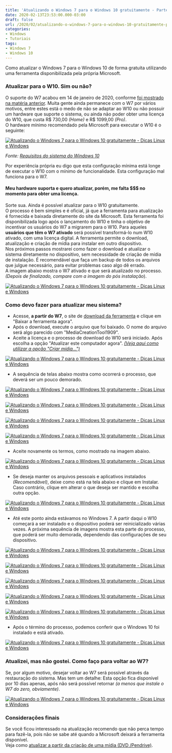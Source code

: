 ```yaml
---
title: 'Atualizando o Windows 7 para o Windows 10 gratuitamente - Parte 1'
date: 2020-02-13T23:53:00.000-03:00
draft: false
url: /2020/02/atualizando-o-windows-7-para-o-windows-10-gratuitamente-pt-1.html
categories:
- Windows
- Tutoriais
tags: 
- Windows 7
- Windows 10
---
```


Como atualizar o Windows 7 para o Windows 10 de forma gratuita utilizando uma ferramenta disponibilizada pela própria Microsoft.

  
  
  
  

### Atualizar para o W10. Sim ou não?

  
O suporte do W7 acabou em 14 de janeiro de 2020, conforme [foi mostrado na matéria anterior](https://info.wsouza.com.br/2020/01/suporte-do-windows-7-acaba-em-14012020.html). Muita gente ainda permanece com o W7 por vários motivos, entre estes está o medo de não se adaptar ao W10 ou não possuir um hardware que suporte o sistema, ou ainda não poder obter uma licença do W10, que custa R$ 730,00 _(Home)_ e R$ 1099,00 _(Pro)_.  
O hardware mínimo recomendado pela Microsoft para executar o W10 é o seguinte:  

[![Atualizando o Windows 7 para o Windows 10 gratuitamente - Dicas Linux e Windows](https://4.bp.blogspot.com/-I-AFSWoIl3E/XkYRbEWHF9I/AAAAAAAAN7A/8YbyMN1ajmUIyMo6eJu7Wrg0JsntGsh1QCNcBGAsYHQ/s1600/26.png "Atualizando o Windows 7 para o Windows 10 gratuitamente - Dicas Linux e Windows")](https://4.bp.blogspot.com/-I-AFSWoIl3E/XkYRbEWHF9I/AAAAAAAAN7A/8YbyMN1ajmUIyMo6eJu7Wrg0JsntGsh1QCNcBGAsYHQ/s1600/26.png)

_Fonte: [Requisitos do sistema do Windows 10](https://www.microsoft.com/pt-br/windows/windows-10-specifications#primaryR2)_  
  
Por experiência própria eu digo que esta configuração mínima está longe de executar o W10 com o mínimo de funcionalidade. Esta configuração mal funciona para o W7.  
  

#### Meu hardware suporta e quero atualizar, porém, me falta $$$ no momento para obter uma licença.

  
Sorte sua. Ainda é possível atualizar para o W10 gratuitamente.  
O processo é bem simples e é oficial, já que a ferramenta para atualização é fornecida e baixada diretamente do site da Microsoft. Esta ferramenta foi disponibilizada logo após o lançamento do W10 e tinha o objetivo de incentivar os usuários do W7 a migrarem para o W10. Para aqueles **usuários que têm o W7 ativado** será possível transformá-lo num W10 ativado, com uma licença digital. A ferramenta permite o download, atualização e criação de mídia para instalar em outro dispositivo.  
Nos próximos passos mostrarei como fazer o download e atualizar o sistema diretamente no dispositivo, sem necessidade de criação de mídia de instalação. É recomendável que faça um backup de todos os arquivos que julgue necessário, para evitar problemas caso algo dê errado.  
A imagem abaixo mostra o W7 ativado e que será atualizado no processo. _(Depois de finalizado, compare com a imagem do pós instalação_).  
  

[![Atualizando o Windows 7 para o Windows 10 gratuitamente - Dicas Linux e Windows](https://4.bp.blogspot.com/-XxFuzTDGf3Y/XkYWqetJXtI/AAAAAAAAN7Y/IZxfcyXkhmYwl3Gp9yolEjaCmh17uFTlwCNcBGAsYHQ/s640/00.png "Atualizando o Windows 7 para o Windows 10 gratuitamente - Dicas Linux e Windows")](https://4.bp.blogspot.com/-XxFuzTDGf3Y/XkYWqetJXtI/AAAAAAAAN7Y/IZxfcyXkhmYwl3Gp9yolEjaCmh17uFTlwCNcBGAsYHQ/s1600/00.png)

  

### Como devo fazer para atualizar meu sistema?

*   Acesse, **a partir do W7**, o site de [download da ferramenta](https://www.microsoft.com/pt-br/software-download/windows10?ranMID=43674&ranEAID=je6NUbpObpQ&ranSiteID=je6NUbpObpQ-dNM0_6BCl7IsYgp_bouV1w&epi=je6NUbpObpQ-dNM0_6BCl7IsYgp_bouV1w&irgwc=1&OCID=AID2000142_aff_7795_1243925&tduid=(ir__ukrhtqmlh9kft2gykk0sohzjx22xlugj0ywpggd100)(7795)(1243925)(je6NUbpObpQ-dNM0_6BCl7IsYgp_bouV1w)()&irclickid=_ukrhtqmlh9kft2gykk0sohzjx22xlugj0ywpggd100) e clique em "Baixar a ferramenta agora".
*   Após o download, execute o arquivo que foi baixado. O nome do arquivo será algo parecido com "MediaCreationTool1909".
*   Aceite a licença e o processo de download do W10 será iniciado. Após escolha a opção "Atualizar este computador agora". _[(Veja aqui como utilizar a opção "Criar mídia...")](https://info.wsouza.com.br/2020/02/atualizando-o-windows-7-para-o-windows-10-gratuitamente-pt-2.html)_

[![Atualizando o Windows 7 para o Windows 10 gratuitamente - Dicas Linux e Windows](https://1.bp.blogspot.com/-8lYTnFXuXSM/XkYCocjjZgI/AAAAAAAAN5A/WMu_RlFka9Yynit3DEyLD2rwL8w7MvQIACNcBGAsYHQ/s640/05.png "Atualizando o Windows 7 para o Windows 10 gratuitamente - Dicas Linux e Windows")](https://1.bp.blogspot.com/-8lYTnFXuXSM/XkYCocjjZgI/AAAAAAAAN5A/WMu_RlFka9Yynit3DEyLD2rwL8w7MvQIACNcBGAsYHQ/s1600/05.png)

*   A sequência de telas abaixo mostra como ocorrerá o processo, que deverá ser um pouco demorado.

[![Atualizando o Windows 7 para o Windows 10 gratuitamente - Dicas Linux e Windows](https://1.bp.blogspot.com/-VQLAANyRuC4/XkYCoA-wGaI/AAAAAAAAN48/QHlVZ4TiiGk2zUMAmpI_WF3FkKlWFlSqACNcBGAsYHQ/s640/06.png "Atualizando o Windows 7 para o Windows 10 gratuitamente - Dicas Linux e Windows")](https://1.bp.blogspot.com/-VQLAANyRuC4/XkYCoA-wGaI/AAAAAAAAN48/QHlVZ4TiiGk2zUMAmpI_WF3FkKlWFlSqACNcBGAsYHQ/s1600/06.png)

[![Atualizando o Windows 7 para o Windows 10 gratuitamente - Dicas Linux e Windows](https://1.bp.blogspot.com/-b4Xz9W2z_ME/XkYCoQoFlLI/AAAAAAAAN5E/Cj9o1UZsCxIvYO7Y6CTe7h2NjNOEyLgdgCNcBGAsYHQ/s640/08.png "Atualizando o Windows 7 para o Windows 10 gratuitamente - Dicas Linux e Windows")](https://1.bp.blogspot.com/-b4Xz9W2z_ME/XkYCoQoFlLI/AAAAAAAAN5E/Cj9o1UZsCxIvYO7Y6CTe7h2NjNOEyLgdgCNcBGAsYHQ/s1600/08.png)

[![Atualizando o Windows 7 para o Windows 10 gratuitamente - Dicas Linux e Windows](https://1.bp.blogspot.com/-t9NfoaYzE2Y/XkYCpIq5lgI/AAAAAAAAN5I/5XVVu76wxLAJOsXfA9Gcbau81s_9bxn0gCNcBGAsYHQ/s640/09.png "Atualizando o Windows 7 para o Windows 10 gratuitamente - Dicas Linux e Windows")](https://1.bp.blogspot.com/-t9NfoaYzE2Y/XkYCpIq5lgI/AAAAAAAAN5I/5XVVu76wxLAJOsXfA9Gcbau81s_9bxn0gCNcBGAsYHQ/s1600/09.png)

[![Atualizando o Windows 7 para o Windows 10 gratuitamente - Dicas Linux e Windows](https://1.bp.blogspot.com/-eyUt5X8AwP0/XkYEQHO9UcI/AAAAAAAAN5g/Y5EaS4UncYk3tmt_3pWQ4ADHyBRS0pyFQCNcBGAsYHQ/s640/11.png "Atualizando o Windows 7 para o Windows 10 gratuitamente - Dicas Linux e Windows")](https://1.bp.blogspot.com/-eyUt5X8AwP0/XkYEQHO9UcI/AAAAAAAAN5g/Y5EaS4UncYk3tmt_3pWQ4ADHyBRS0pyFQCNcBGAsYHQ/s1600/11.png)

*   Aceite novamente os termos, como mostrado na imagem abaixo.

[![Atualizando o Windows 7 para o Windows 10 gratuitamente - Dicas Linux e Windows](https://1.bp.blogspot.com/-MZWUOB5P7k0/XkYFkM82bKI/AAAAAAAAN5o/TN3qO51ZrRYlv548QVtLYnWyxvRzTqiEQCNcBGAsYHQ/s640/13.png "Atualizando o Windows 7 para o Windows 10 gratuitamente - Dicas Linux e Windows")](https://1.bp.blogspot.com/-MZWUOB5P7k0/XkYFkM82bKI/AAAAAAAAN5o/TN3qO51ZrRYlv548QVtLYnWyxvRzTqiEQCNcBGAsYHQ/s1600/13.png)

*   Se deseja manter os arquivos pessoais e aplicativos instalados _(Recomendável)_, deixe como está na tela abaixo e clique em Instalar. Caso contrário, clique em alterar o que deseja ser mantido e escolha outra opção.

[![Atualizando o Windows 7 para o Windows 10 gratuitamente - Dicas Linux e Windows](https://1.bp.blogspot.com/-UwQYU0gmwsI/XkYGMrJ_PGI/AAAAAAAAN5w/rjjdsOiqX3oNOJiccNDYwIbvobDirQpgQCNcBGAsYHQ/s640/15.png "Atualizando o Windows 7 para o Windows 10 gratuitamente - Dicas Linux e Windows")](https://1.bp.blogspot.com/-UwQYU0gmwsI/XkYGMrJ_PGI/AAAAAAAAN5w/rjjdsOiqX3oNOJiccNDYwIbvobDirQpgQCNcBGAsYHQ/s1600/15.png)

*   Até este ponto ainda estávamos no Windows 7. A partir daqui o W10 começará a ser instalado e o dispositivo poderá ser reinicializado várias vezes. A próxima sequência de imagens mostra esta parte do processo, que poderá ser muito demorada, dependendo das configurações de seu dispositivo.

[![Atualizando o Windows 7 para o Windows 10 gratuitamente - Dicas Linux e Windows](https://1.bp.blogspot.com/-7apla_8g2Ww/XkYHQ6MNanI/AAAAAAAAN6E/09ECHQhgcMYmfTJJUP4kiD3RGcOwNmxZgCNcBGAsYHQ/s640/17.png "Atualizando o Windows 7 para o Windows 10 gratuitamente - Dicas Linux e Windows")](https://1.bp.blogspot.com/-7apla_8g2Ww/XkYHQ6MNanI/AAAAAAAAN6E/09ECHQhgcMYmfTJJUP4kiD3RGcOwNmxZgCNcBGAsYHQ/s1600/17.png)

[![Atualizando o Windows 7 para o Windows 10 gratuitamente - Dicas Linux e Windows](https://1.bp.blogspot.com/-axiY7SYQ06o/XkYHQ2HFqnI/AAAAAAAAN58/rNDXXCGHO2wUromrQD_KvTVYs9vnPEuSwCNcBGAsYHQ/s640/19.png "Atualizando o Windows 7 para o Windows 10 gratuitamente - Dicas Linux e Windows")](https://1.bp.blogspot.com/-axiY7SYQ06o/XkYHQ2HFqnI/AAAAAAAAN58/rNDXXCGHO2wUromrQD_KvTVYs9vnPEuSwCNcBGAsYHQ/s1600/19.png)

[![Atualizando o Windows 7 para o Windows 10 gratuitamente - Dicas Linux e Windows](https://1.bp.blogspot.com/-Oywl7mBPHpU/XkYHRqUiuJI/AAAAAAAAN6I/aGu47ZuiYoUt8c8VE98OVikbJF4AFH3ugCNcBGAsYHQ/s640/20.png "Atualizando o Windows 7 para o Windows 10 gratuitamente - Dicas Linux e Windows")](https://1.bp.blogspot.com/-Oywl7mBPHpU/XkYHRqUiuJI/AAAAAAAAN6I/aGu47ZuiYoUt8c8VE98OVikbJF4AFH3ugCNcBGAsYHQ/s1600/20.png)

[![Atualizando o Windows 7 para o Windows 10 gratuitamente - Dicas Linux e Windows](https://1.bp.blogspot.com/-kdYN6baC3eE/XkYHSXECY6I/AAAAAAAAN6M/4rP4AXOTXl4NsBlaWXBcS7lnrfiTh8ZrwCNcBGAsYHQ/s640/21.png "Atualizando o Windows 7 para o Windows 10 gratuitamente - Dicas Linux e Windows")](https://1.bp.blogspot.com/-kdYN6baC3eE/XkYHSXECY6I/AAAAAAAAN6M/4rP4AXOTXl4NsBlaWXBcS7lnrfiTh8ZrwCNcBGAsYHQ/s1600/21.png)

[![Atualizando o Windows 7 para o Windows 10 gratuitamente - Dicas Linux e Windows](https://1.bp.blogspot.com/-VQu4HMnDq5g/XkYHSlKY1nI/AAAAAAAAN6Q/WBqtZF_kN_8wLSHhT53cfVTbJkr8BnBagCNcBGAsYHQ/s640/22.png "Atualizando o Windows 7 para o Windows 10 gratuitamente - Dicas Linux e Windows")](https://1.bp.blogspot.com/-VQu4HMnDq5g/XkYHSlKY1nI/AAAAAAAAN6Q/WBqtZF_kN_8wLSHhT53cfVTbJkr8BnBagCNcBGAsYHQ/s1600/22.png)

*   Após o término do processo, podemos conferir que o Windows 10 foi instalado e está ativado.

[![Atualizando o Windows 7 para o Windows 10 gratuitamente - Dicas Linux e Windows](https://1.bp.blogspot.com/-3qeau47BY1s/XkYI4rsS4VI/AAAAAAAAN6o/SYkwQhPqkgkF5vOakZT2IXrWfQMuVwZwwCNcBGAsYHQ/s640/23.png "Atualizando o Windows 7 para o Windows 10 gratuitamente - Dicas Linux e Windows")](https://1.bp.blogspot.com/-3qeau47BY1s/XkYI4rsS4VI/AAAAAAAAN6o/SYkwQhPqkgkF5vOakZT2IXrWfQMuVwZwwCNcBGAsYHQ/s1600/23.png)

  

### Atualizei, mas não gostei. Como faço para voltar ao W7?

  
Se, por algum motivo, desejar voltar ao W7 será possível através da restauração do sistema. Mas tem um detalhe: Esta opção fica disponível por 10 dias apenas, após não será possível retornar _(a menos que instale o W7 do zero, obviamente)_.  
  

[![Atualizando o Windows 7 para o Windows 10 gratuitamente - Dicas Linux e Windows](https://2.bp.blogspot.com/-NhDY5BFoZdg/XkYVKpPTIHI/AAAAAAAAN7M/49nPE93nYY8qU0Xl1MdKhgl7hzFib4mggCNcBGAsYHQ/s640/24.png "Atualizando o Windows 7 para o Windows 10 gratuitamente - Dicas Linux e Windows")](https://2.bp.blogspot.com/-NhDY5BFoZdg/XkYVKpPTIHI/AAAAAAAAN7M/49nPE93nYY8qU0Xl1MdKhgl7hzFib4mggCNcBGAsYHQ/s1600/24.png)

  

### Considerações finais

  
Se você ficou interessado na atualização recomendo que não perca tempo para fazê-la, pois não se sabe até quando a Microsoft deixará a ferramenta disponível.  
Veja como [atualizar a partir da criação de uma mídia (DVD /Pendrive)](https://info.wsouza.com.br/2020/02/atualizando-o-windows-7-para-o-windows-10-gratuitamente-pt-2.html).
